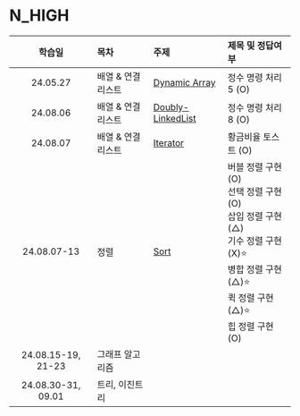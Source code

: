 # N_HIGH

|       학습일       | 목차              | 주제                                                           | 제목 및 정답여부                                                                                                                                                |
| :----------------: | :---------------- | :------------------------------------------------------------- | :-------------------------------------------------------------------------------------------------------------------------------------------------------------- |
|      24.05.27      | 배열 & 연결리스트 | [Dynamic Array](./배열,%20연결리스트/Dynamic%20Array.js)       | 정수 명령 처리5 (O)                                                                                                                                             |
|      24.08.06      | 배열 & 연결리스트 | [Doubly-LinkedList](./배열,%20연결리스트/Doubly-LinkedList.js) | 정수 명령 처리8 (O)                                                                                                                                             |
|      24.08.07      | 배열 & 연결리스트 | [Iterator](./배열,%20연결리스트/Iterator.js)                   | 황금비율 토스트 (O)                                                                                                                                             |
|    24.08.07-13     | 정렬              | [Sort](./정렬/sort.js)                                         | 버블 정렬 구현 (O)<br>선택 정렬 구현 (O)<br>삽입 정렬 구현 (△)<br>기수 정렬 구현 (X)⭐️<br>병합 정렬 구현 (△)⭐️<br>퀵 정렬 구현 (△)⭐️<br>힙 정렬 구현 (O)<br> |
| 24.08.15-19, 21-23 | 그래프 알고리즘   |
| 24.08.30-31, 09.01 | 트리, 이진트리    |
